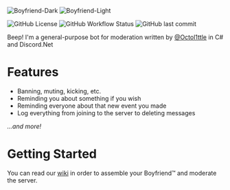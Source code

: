 ![Boyfriend-Dark](https://user-images.githubusercontent.com/95250141/206895339-ef5510c8-8b30-4887-b89c-5dc14a24b18a.png#gh-dark-mode-only)
![Boyfriend-Light](https://user-images.githubusercontent.com/95250141/206895340-3415d97d-91fd-4fb6-8c17-4e1bf340e1df.png#gh-light-mode-only)

![GitHub License](https://img.shields.io/github/license/TeamOctolings/Boyfriend)
![GitHub Workflow Status](https://img.shields.io/github/actions/workflow/status/TeamOctolings/Boyfriend/.github/workflows/resharper.yml?branch=master)
![GitHub last commit](https://img.shields.io/github/last-commit/TeamOctolings/Boyfriend)

Beep! I'm a general-purpose bot for moderation written by [@Octol1ttle](https://github.com/Octol1ttle) in C# and Discord.Net

# Features
* Banning, muting, kicking, etc.
* Reminding you about something if you wish
* Reminding everyone about that new event you made
* Log everything from joining to the server to deleting messages

*...and more!*

# Getting Started

You can read our [wiki](https://github.com/TeamOctolings/Boyfriend/wiki) in order to assemble your Boyfriend™ and moderate the server.
